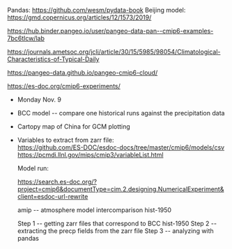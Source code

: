 Pandas:  https://github.com/wesm/pydata-book
Beijing model:  https://gmd.copernicus.org/articles/12/1573/2019/


https://hub.binder.pangeo.io/user/pangeo-data-pan--cmip6-examples-7bc6tlcw/lab

https://journals.ametsoc.org/jcli/article/30/15/5985/98054/Climatological-Characteristics-of-Typical-Daily

https://pangeo-data.github.io/pangeo-cmip6-cloud/

https://es-doc.org/cmip6-experiments/

* Monday Nov. 9

- BCC model -- compare one historical runs against the precipitation data

- Cartopy map of China for GCM plotting

- Variables to extract from zarr file:  
  https://github.com/ES-DOC/esdoc-docs/tree/master/cmip6/models/csv
  https://pcmdi.llnl.gov/mips/cmip3/variableList.html
  
  Model run:
  
  https://search.es-doc.org/?project=cmip6&documentType=cim.2.designing.NumericalExperiment&client=esdoc-url-rewrite
  
  amip -- atmosphere model intercomparison
  hist-1950 
  
  Step 1 -- getting zarr files that correspond to BCC hist-1950
  Step 2 -- extracting the precp fields from the zarr file
  Step 3 -- analyzing with pandas
  
  
  
  
  
  
  
